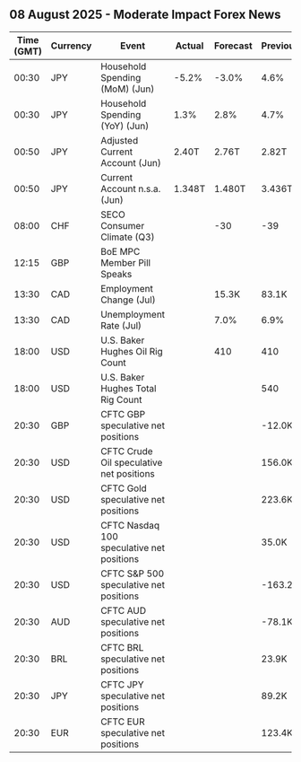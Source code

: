 ## 08 August 2025 - Moderate Impact Forex News

| Time (GMT) | Currency | Event | Actual | Forecast | Previous |
|------|----------|-------|--------|----------|----------|
| 00:30 | JPY | Household Spending (MoM) (Jun) | -5.2% | -3.0% | 4.6% |
| 00:30 | JPY | Household Spending (YoY) (Jun) | 1.3% | 2.8% | 4.7% |
| 00:50 | JPY | Adjusted Current Account (Jun) | 2.40T | 2.76T | 2.82T |
| 00:50 | JPY | Current Account n.s.a. (Jun) | 1.348T | 1.480T | 3.436T |
| 08:00 | CHF | SECO Consumer Climate (Q3) |  | -30 | -39 |
| 12:15 | GBP | BoE MPC Member Pill Speaks |  |  |  |
| 13:30 | CAD | Employment Change (Jul) |  | 15.3K | 83.1K |
| 13:30 | CAD | Unemployment Rate (Jul) |  | 7.0% | 6.9% |
| 18:00 | USD | U.S. Baker Hughes Oil Rig Count |  | 410 | 410 |
| 18:00 | USD | U.S. Baker Hughes Total Rig Count |  |  | 540 |
| 20:30 | GBP | CFTC GBP speculative net positions |  |  | -12.0K |
| 20:30 | USD | CFTC Crude Oil speculative net positions |  |  | 156.0K |
| 20:30 | USD | CFTC Gold speculative net positions |  |  | 223.6K |
| 20:30 | USD | CFTC Nasdaq 100 speculative net positions |  |  | 35.0K |
| 20:30 | USD | CFTC S&P 500 speculative net positions |  |  | -163.2K |
| 20:30 | AUD | CFTC AUD speculative net positions |  |  | -78.1K |
| 20:30 | BRL | CFTC BRL speculative net positions |  |  | 23.9K |
| 20:30 | JPY | CFTC JPY speculative net positions |  |  | 89.2K |
| 20:30 | EUR | CFTC EUR speculative net positions |  |  | 123.4K |
